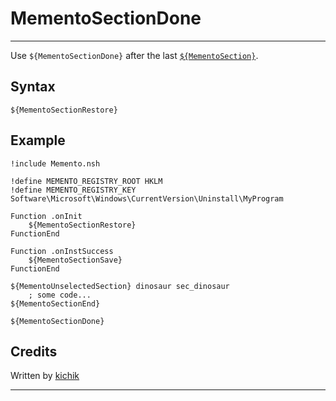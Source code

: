 # MementoSectionDone

---

Use `${MementoSectionDone}` after the last [`${MementoSection}`][1].

## Syntax

    ${MementoSectionRestore}

## Example

	!include Memento.nsh

	!define MEMENTO_REGISTRY_ROOT HKLM
	!define MEMENTO_REGISTRY_KEY Software\Microsoft\Windows\CurrentVersion\Uninstall\MyProgram

	Function .onInit
		${MementoSectionRestore}
	FunctionEnd

	Function .onInstSuccess
		${MementoSectionSave}
	FunctionEnd

	${MementoUnselectedSection} dinosaur sec_dinosaur
		; some code...
	${MementoSectionEnd}

	${MementoSectionDone}

## Credits

Written by [kichik][2]

---

[1]: MementoSection.md
[2]: http://nsis.sourceforge.net/User:Kichik